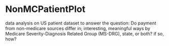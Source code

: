# NonMCPatientPlot
data analysis on US patient dataset to answer the question: Do payment from non-medicare sources differ in; interesting, meaningful ways by Medicare Severity-Diagnosis Related Group (MS-DRG), state, or both? if so, how?
